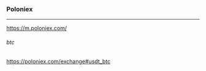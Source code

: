 ### Poloniex
---
https://m.poloniex.com/

###### btc
https://poloniex.com/exchange#usdt_btc


```
```

```
```

```
```


